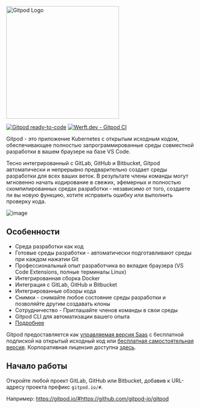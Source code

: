 <img alt="Gitpod Logo" src="https://raw.githubusercontent.com/gitpod-io/gitpod/master/components/dashboard/public/images/gitpod-ddd_light.svg" width="300">

[![Gitpod ready-to-code](https://img.shields.io/badge/Gitpod-ready--to--code-blue?logo=gitpod)](https://gitpod.io/from-referrer/)
[![Werft.dev - Gitpod CI](https://img.shields.io/badge/Werft.dev-CI--builds-green)](https://werft.gitpod-dev.com/)

Gitpod - это приложение Kubernetes с открытым исходным кодом, обеспечивающее полностью запрограммированные среды совместной разработки в вашем браузере на базе VS Code.

Тесно интегрированный с GitLab, GitHub и Bitbucket, Gitpod автоматически и непрерывно предварительно создает среды разработки для всех ваших веток. В результате члены команды могут мгновенно начать кодирование в свежих, эфемерных и полностью скомпилированных средах разработки - независимо от того, создаете ли вы новую функцию, хотите исправить ошибку или выполнить проверку кода.

![image](https://user-images.githubusercontent.com/372735/90360227-6fc44180-e05b-11ea-8f66-71e96a836d78.png)

## Особенности

 - Среда разработки как код
 - Готовые среды разработки - автоматически подготавливают среды при каждом нажатии Git
 - Профессиональный опыт разработчика во вкладке браузера (VS Code Extensions, полные терминалы Linux)
 - Интегрированная сборка Docker
 - Интеграция с GitLab, GitHub и Bitbucket
 - Интегрированные обзоры кода
 - Снимки - снимайте любое состояние среды разработки и позволяйте другим создавать клоны
 - Сотрудничество - Приглашайте членов команды в свои среды
 - Gitpod CLI для автоматизации вашего опыта
 - [Подробнее](https://www.gitpod.io/features/)

Gitpod предоставляется как [управляемая версия Saas](https://gitpod.io) с бесплатной подпиской на открытый исходный код или [бесплатная самостоятельная версия](https://www.gitpod.io/self-hosted/).
Корпоративная лицензия доступна [здесь](https://www.gitpod.io/self-hosted/).

## Начало работы

Откройте любой проект GitLab, GitHub или Bitbucket, добавив к URL-адресу проекта префикс `gitpod.io/#`. 

Например: https://gitpod.io/#https://github.com/gitpod-io/gitpod
